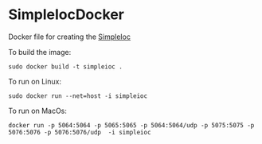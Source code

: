 # SimpleIocDocker
Docker file for creating the [SimpleIoc](https://github.com/mattclarke/SimpleIoc)

To build the image:
```
sudo docker build -t simpleioc .
```

To run on Linux:
```
sudo docker run --net=host -i simpleioc
```

To run on MacOs:
```
docker run -p 5064:5064 -p 5065:5065 -p 5064:5064/udp -p 5075:5075 -p 5076:5076 -p 5076:5076/udp  -i simpleioc
```

